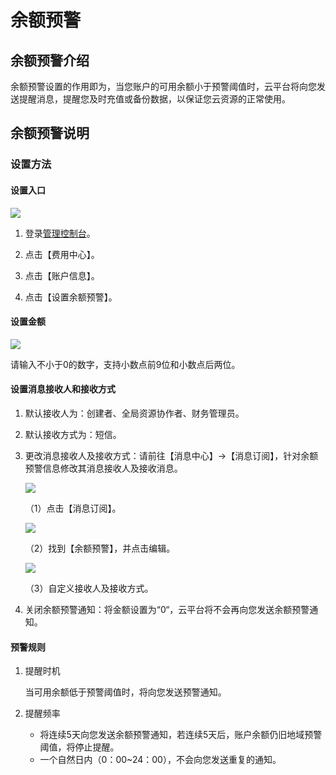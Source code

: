 # 余额预警
## 余额预警介绍
余额预警设置的作用即为，当您账户的可用余额小于预警阈值时，云平台将向您发送提醒消息，提醒您及时充值或备份数据，以保证您云资源的正常使用。
## 余额预警说明
### 设置方法
#### 设置入口
![](http://imgcache.tcecqpoc.fsphere.cn/image/i.imgur.com/iS5kDji.png)

1. 登录[管理控制台](/login?s_url=https%3A%2F%2Fconsole.tce.fsphere.c%2F)。

2. 点击【费用中心】。

3. 点击【账户信息】。

4. 点击【设置余额预警】。
#### 设置金额
![](http://imgcache.tcecqpoc.fsphere.cn/image/i.imgur.com/e0Crzgr.png)

请输入不小于0的数字，支持小数点前9位和小数点后两位。
#### 设置消息接收人和接收方式

1.  默认接收人为：创建者、全局资源协作者、财务管理员。

2.  默认接收方式为：短信。
3.  更改消息接收人及接收方式：请前往【消息中心】->【消息订阅】，针对余额预警信息修改其消息接收人及接收消息。

    ![](http://imgcache.tcecqpoc.fsphere.cn/image/i.imgur.com/2xqHaqS.png)

    （1）点击【消息订阅】。

    ![](http://imgcache.tcecqpoc.fsphere.cn/image/i.imgur.com/xU1GugA.png)

    （2）找到【余额预警】，并点击编辑。

    ![](http://imgcache.tcecqpoc.fsphere.cn/image/i.imgur.com/ZK15cjg.png)

    （3）自定义接收人及接收方式。

4. 关闭余额预警通知：将金额设置为“0“，云平台将不会再向您发送余额预警通知。

#### 预警规则
1. 提醒时机
    
    当可用余额低于预警阈值时，将向您发送预警通知。
2. 提醒频率
    
    * 将连续5天向您发送余额预警通知，若连续5天后，账户余额仍旧地域预警阈值，将停止提醒。
    * 一个自然日内（0：00~24：00），不会向您发送重复的通知。

